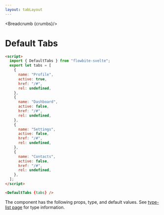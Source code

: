 ```yaml
---
layout: tabLayout
---
```


<script>
  import Htwo from '../utils/Htwo.svelte'
  import ExampleDiv from '../utils/ExampleDiv.svelte'
  import { DefaultTabs, Table, TableDefaultRow, Breadcrumb } from '$lib/index';
  import componentProps from '../props/DefaultTabs.json'
  // Props table
  let items = componentProps.props
	let propHeader = ['Name', 'Type', 'Default']
	
	let divClass='w-full relative overflow-x-auto shadow-md sm:rounded-lg py-4'
let theadClass ='text-xs text-gray-700 uppercase bg-gray-50 dark:bg-gray-700 dark:text-white'

  export let tabs = [
    {
      name: "Profile",
      active: true,
      href: "/#",
      rel: undefined,
    },
    {
      name: "Dashboard",
      active: false,
      href: "/#",
      rel: undefined,
    },
    {
      name: "Settings",
      active: false,
      href: "/#",
      rel: undefined,
    },
    {
      name: "Contacts",
      active: false,
      href: "/#",
      rel: undefined,
    },
  ];

  let crumbs = [
    {
      label:'Home',
      href:'/'
    },
    {
      label:'Tabs',
      href:'/tabs/'
    },
    {
      label:'Tabs default',
      href:'/tabs/default'
    },
  ]
</script>

<Breadcrumb {crumbs}/>

<h1 class="text-3xl w-full dark:text-white py-8">Default Tabs</h1>

<Htwo label="Examples" />

<ExampleDiv>
  <DefaultTabs {tabs} />
</ExampleDiv>

```html
<script>
  import { DefaultTabs } from "flowbite-svelte";
  export let tabs = [
    {
      name: "Profile",
      active: true,
      href: "/#",
      rel: undefined,
    },
    {
      name: "Dashboard",
      active: false,
      href: "/#",
      rel: undefined,
    },
    {
      name: "Settings",
      active: false,
      href: "/#",
      rel: undefined,
    },
    {
      name: "Contacts",
      active: false,
      href: "/#",
      rel: undefined,
    },
  ];
</script>

<DefaultTabs {tabs} />
```

<Htwo label="Props" />

<p>The component has the following props, type, and default values. See <a href="/types">type-list page</a> for type information.</p>

<Table header={propHeader} {divClass} {theadClass}>
  <TableDefaultRow {items} rowState='hover' />
</Table>